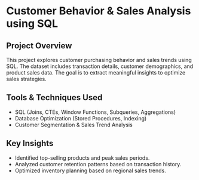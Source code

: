 # Customer Behavior & Sales Analysis using SQL  

## Project Overview  
This project explores customer purchasing behavior and sales trends using SQL. The dataset includes transaction details, customer demographics, and product sales data. The goal is to extract meaningful insights to optimize sales strategies.  

## Tools & Techniques Used  
- SQL (Joins, CTEs, Window Functions, Subqueries, Aggregations)  
- Database Optimization (Stored Procedures, Indexing)  
- Customer Segmentation & Sales Trend Analysis  

## Key Insights  
- Identified top-selling products and peak sales periods.  
- Analyzed customer retention patterns based on transaction history.  
- Optimized inventory planning based on regional sales trends.
